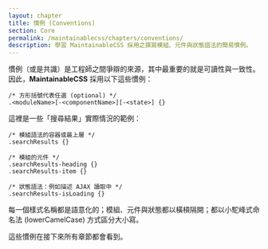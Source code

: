 ```yaml
---
layout: chapter
title: 慣例 (Conventions)
section: Core
permalink: /maintainablecss/chapters/conventions/
description: 學習 MaintainableCSS 採用之撰寫模組、元件與狀態語法的簡易慣例。
---
```


慣例（或是共識）是工程師之間爭辯的來源，其中最重要的就是可讀性與一致性。因此，**MaintainableCSS** 採用以下這些慣例：

	/* 方形括號代表任選 (optional) */
	.<moduleName>[-<componentName>][-<state>] {}

這裡是一些「搜尋結果」實際情況的範例：

	/* 模組語法的容器或最上層 */
	.searchResults {}

	/* 模組的元件 */
	.searchResults-heading {}
	.searchResults-item {}

	/* 狀態語法：例如描述 AJAX 讀取中 */
	.searchResults-isLoading {}

每一個樣式名稱都是語意化的；模組、元件與狀態都以橫槓隔開；都以小駝峰式命名法 (lowerCamelCase) 方式區分大小寫。

這些慣例在接下來所有章節都會看到。